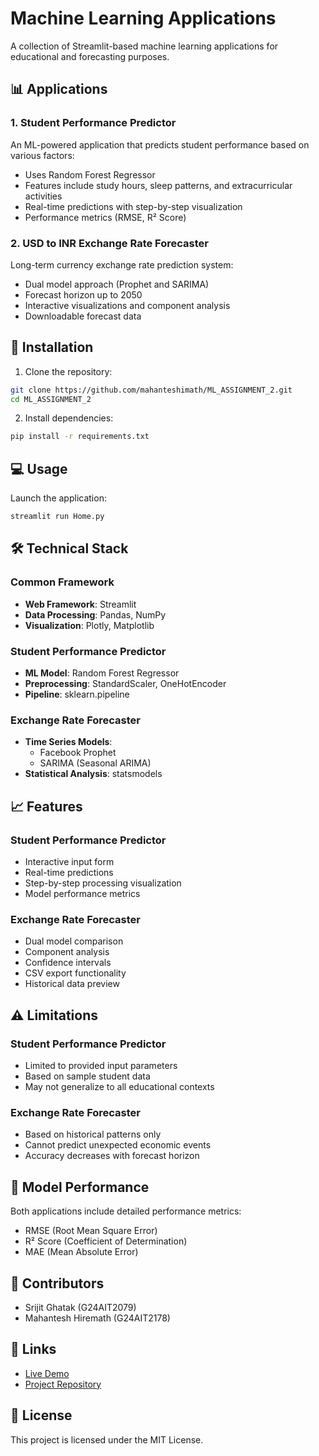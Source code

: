 # Machine Learning Applications

A collection of Streamlit-based machine learning applications for educational and forecasting purposes.

## 📊 Applications

### 1. Student Performance Predictor
An ML-powered application that predicts student performance based on various factors:
- Uses Random Forest Regressor
- Features include study hours, sleep patterns, and extracurricular activities
- Real-time predictions with step-by-step visualization
- Performance metrics (RMSE, R² Score)

### 2. USD to INR Exchange Rate Forecaster
Long-term currency exchange rate prediction system:
- Dual model approach (Prophet and SARIMA)
- Forecast horizon up to 2050
- Interactive visualizations and component analysis
- Downloadable forecast data

## 🚀 Installation

1. Clone the repository:
```bash
git clone https://github.com/mahanteshimath/ML_ASSIGNMENT_2.git
cd ML_ASSIGNMENT_2
```

2. Install dependencies:
```bash
pip install -r requirements.txt
```

## 💻 Usage

Launch the application:
```bash
streamlit run Home.py
```

## 🛠️ Technical Stack

### Common Framework
- **Web Framework**: Streamlit
- **Data Processing**: Pandas, NumPy
- **Visualization**: Plotly, Matplotlib

### Student Performance Predictor
- **ML Model**: Random Forest Regressor
- **Preprocessing**: StandardScaler, OneHotEncoder
- **Pipeline**: sklearn.pipeline

### Exchange Rate Forecaster
- **Time Series Models**: 
  - Facebook Prophet
  - SARIMA (Seasonal ARIMA)
- **Statistical Analysis**: statsmodels

## 📈 Features

### Student Performance Predictor
- Interactive input form
- Real-time predictions
- Step-by-step processing visualization
- Model performance metrics

### Exchange Rate Forecaster
- Dual model comparison
- Component analysis
- Confidence intervals
- CSV export functionality
- Historical data preview

## ⚠️ Limitations

### Student Performance Predictor
- Limited to provided input parameters
- Based on sample student data
- May not generalize to all educational contexts

### Exchange Rate Forecaster
- Based on historical patterns only
- Cannot predict unexpected economic events
- Accuracy decreases with forecast horizon

## 🧪 Model Performance

Both applications include detailed performance metrics:
- RMSE (Root Mean Square Error)
- R² Score (Coefficient of Determination)
- MAE (Mean Absolute Error)

## 👥 Contributors

- Srijit Ghatak (G24AIT2079)
- Mahantesh Hiremath (G24AIT2178)

## 🔗 Links

- [Live Demo](https://iitj-ml-learnings.streamlit.app/)
- [Project Repository](https://github.com/mahanteshimath/ML_ASSIGNMENT_2)

## 📝 License

This project is licensed under the MIT License.
